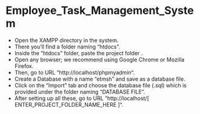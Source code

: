 # Employee_Task_Management_System
- Open the XAMPP directory in the system.
- There you’ll find a folder naming “htdocs”.
- Inside the “htdocs” folder, paste the project folder .
- Open any browser; we recommend using Google Chrome or Mozilla    Firefox.
- Then, go to URL “http://localhost/phpmyadmin“.
- Create a Database with a name “etmsh” and save as a database file.
- Click on the “Import” tab and choose the database file (.sql) which is provided under the folder naming “DATABASE FILE”.
- After setting up all these, go to URL “http://localhost/[ ENTER_PROJECT_FOLDER_NAME_HERE ]“.

